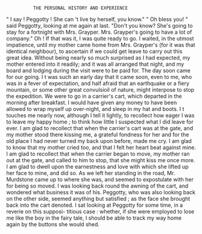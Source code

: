               THE PERSONAL HISTORY AND EXPERIENCE

  "    I say ! Peggotty ! She can 't live by herself, you know."
  "    Oh bless you! " said Peggotty, looking at me again at last. "Don't
you know? She's going to stay for a fortnight with Mrs. Grayper.
Mrs. Grayper's going to have a lot of company."
    Oh ! If that was it, I was quite ready to go. I waited, in the utmost
impatience, until my mother came home from Mrs. Grayper's (for it was
that identical neighbour), to ascertain if we could get leave to carry out
this great idea. Without being nearly so much surprised as I had expected,
my mother entered into it readily; and it was all arranged that night, and
my board and lodging during the visit were to be paid for.
    The day soon came for our going. I t was such an early day that it
came soon, even to me, who was in a fever of expectation, and half afraid
that an earthquake or a fiery mountain, or some other great convulsioil of
nature, might interpose to stop the expedition. We were to go in a
carrier's cart, which departed in the morning after breakfast. I would
have given any money to have been allowed to wrap myself up over-night,
and sleep in my hat and boots.
    I t touches me nearly now, although I tell it lightly, to recollect how
eager I was to leave my happy home ; to think how little I suspected what
I did leave for ever.
    I am glad to recollect that when the carrier's cart was at the gate, and
my mother stood there kissing me, a grateful fondness for her and for the
old place I had never turned my back upon before, made me cry. I am
 glad to know that my mother cried too, and that I felt her heart beat
against mine.
    I am glad to recollect that when the carrier began to move, my mother
ran out at the gate, and called to him to stop, that she might kiss me
once more. I am glad to dwell upon the earnestness and love with which
 she lifted up her face to mine, and did so.
    As we left her standing in the road, Mr. Murdstone came up to where
 she was, and seemed to expostulate with her for being so moved. I was
looking back round the awning of the cart, and wondered what business it
 was of his. Peggotty, who was also looking back on the other side,
 seemed anything but satisfied ; as the face she brought back into the cart
 denoted.
     I sat looking at Peggotty for some time, in a reverie on this supposi-
 titious case : whether, if she were employed to lose me like the boy in
 the fairy tale, I should be able to track my way home again by the buttons
 she would shed.
